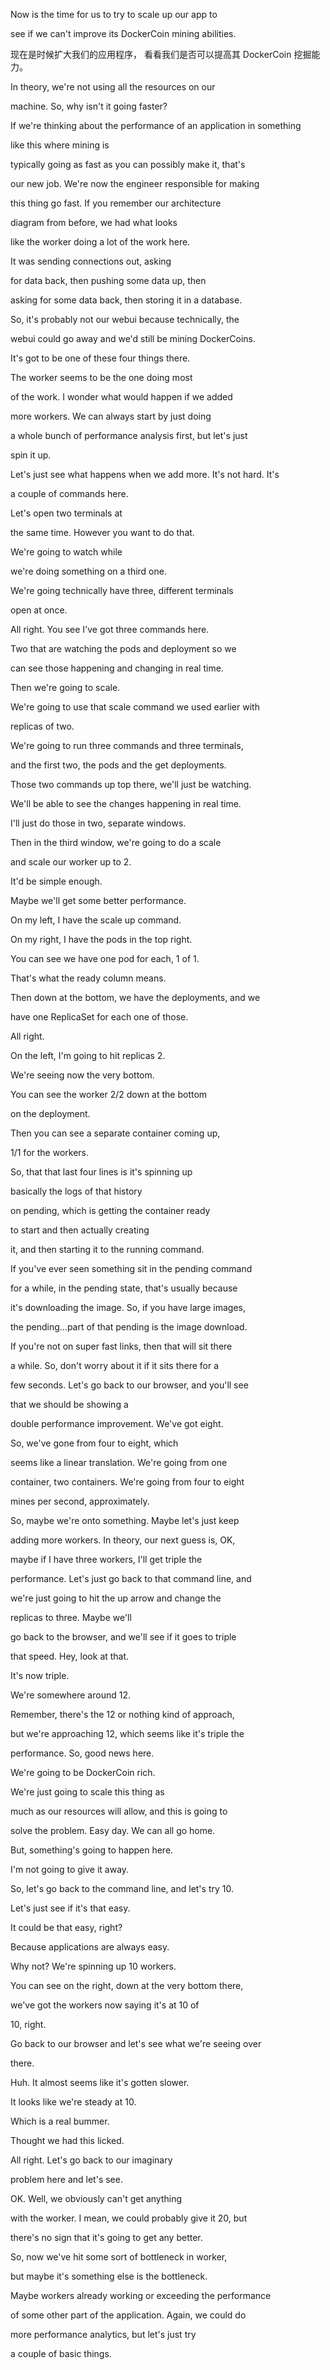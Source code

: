 Now is the time for us to try to scale up our app to

see if we can't improve its DockerCoin mining abilities.

现在是时候扩大我们的应用程序，
看看我们是否可以提高其 DockerCoin 挖掘能力。

In theory, we're not using all the resources on our

machine. So, why isn't it going faster?

If we're thinking about the performance of an application in something

like this where mining is

typically going as fast as you can possibly make it, that's

our new job. We're now the engineer responsible for making

this thing go fast. If you remember our architecture

diagram from before, we had what looks

like the worker doing a lot of the work here.

It was sending connections out, asking

for data back, then pushing some data up, then

asking for some data back, then storing it in a database.

So, it's probably not our webui because technically, the

webui could go away and we'd still be mining DockerCoins.

It's got to be one of these four things there.

The worker seems to be the one doing most

of the work. I wonder what would happen if we added

more workers. We can always start by just doing

a whole bunch of performance analysis first, but let's just

spin it up.

Let's just see what happens when we add more. It's not hard. It's

a couple of commands here.

Let's open two terminals at

the same time. However you want to do that.

We're going to watch while

we're doing something on a third one.

We're going technically have three, different terminals

open at once.

All right. You see I've got three commands here.

Two that are watching the pods and deployment so we

can see those happening and changing in real time.

Then we're going to scale.

We're going to use that scale command we used earlier with

replicas of two.

We're going to run three commands and three terminals,

and the first two, the pods and the get deployments.

Those two commands up top there, we'll just be watching.

We'll be able to see the changes happening in real time.

I'll just do those in two, separate windows.

Then in the third window, we're going to do a scale

and scale our worker up to 2.

It'd be simple enough.

Maybe we'll get some better performance.

On my left, I have the scale up command.

On my right, I have the pods in the top right.

You can see we have one pod for each, 1 of 1.

That's what the ready column means.

Then down at the bottom, we have the deployments, and we

have one ReplicaSet for each one of those.

All right.

On the left, I'm going to hit replicas 2.

We're seeing now the very bottom.

You can see the worker 2/2 down at the bottom

on the deployment.

Then you can see a separate container coming up,

1/1 for the workers.

So, that that last four lines is it's spinning up

basically the logs of that history

on pending, which is getting the container ready

to start and then actually creating

it, and then starting it to the running command.

If you've ever seen something sit in the pending command

for a while, in the pending state, that's usually because

it's downloading the image. So, if you have large images,

the pending...part of that pending is the image download.

If you're not on super fast links, then that will sit there

a while. So, don't worry about it if it sits there for a

few seconds. Let's go back to our browser, and you'll see

that we should be showing a

double performance improvement. We've got eight.

So, we've gone from four to eight, which

seems like a linear translation. We're going from one

container, two containers. We're going from four to eight

mines per second, approximately.

So, maybe we're onto something. Maybe let's just keep

adding more workers. In theory, our next guess is, OK,

maybe if I have three workers, I'll get triple the

performance. Let's just go back to that command line, and

we're just going to hit the up arrow and change the

replicas to three. Maybe we'll

go back to the browser, and we'll see if it goes to triple

that speed. Hey, look at that.

It's now triple.

We're somewhere around 12.

Remember, there's the 12 or nothing kind of approach,

but we're approaching 12, which seems like it's triple the

performance. So, good news here.

We're going to be DockerCoin rich.

We're just going to scale this thing as

much as our resources will allow, and this is going to

solve the problem. Easy day. We can all go home.

But, something's going to happen here.

I'm not going to give it away.

So, let's go back to the command line, and let's try 10.

Let's just see if it's that easy.

It could be that easy, right?

Because applications are always easy.

Why not? We're spinning up 10 workers.

You can see on the right, down at the very bottom there,

we've got the workers now saying it's at 10 of

10, right.

Go back to our browser and let's see what we're seeing over

there.

Huh. It almost seems like it's gotten slower.

It looks like we're steady at 10.

Which is a real bummer.

Thought we had this licked.

All right. Let's go back to our imaginary

problem here and let's see.

OK. Well, we obviously can't get anything

with the worker. I mean, we could probably give it 20, but

there's no sign that it's going to get any better.

So, now we've hit some sort of bottleneck in worker,

but maybe it's something else is the bottleneck.

Maybe workers already working or exceeding the performance

of some other part of the application. Again, we could do

more performance analytics, but let's just try

a couple of basic things.